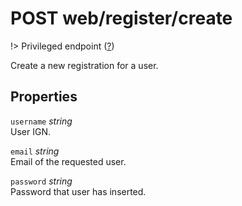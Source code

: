 # <span class="badge badge-light">POST</span> <span class="badge badge-light">web/register/create</span>

!> Privileged endpoint ([?](privileged.md))

Create a new registration for a user.

## Properties

`username` *string*  
User IGN.

`email` *string*  
Email of the requested user.

`password` *string*  
Password that user has inserted.


